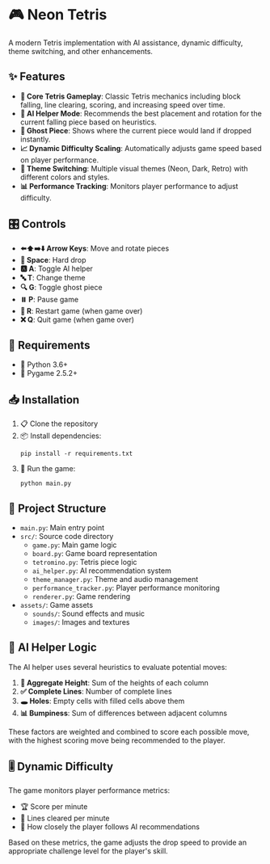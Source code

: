# 🎮 Neon Tetris

A modern Tetris implementation with AI assistance, dynamic difficulty, theme switching, and other enhancements.

## ✨ Features

- **🧩 Core Tetris Gameplay**: Classic Tetris mechanics including block falling, line clearing, scoring, and increasing speed over time.
- **🤖 AI Helper Mode**: Recommends the best placement and rotation for the current falling piece based on heuristics.
- **👻 Ghost Piece**: Shows where the current piece would land if dropped instantly.
- **📈 Dynamic Difficulty Scaling**: Automatically adjusts game speed based on player performance.
- **🎨 Theme Switching**: Multiple visual themes (Neon, Dark, Retro) with different colors and styles.
- **📊 Performance Tracking**: Monitors player performance to adjust difficulty.

## 🎛️ Controls

- **⬅️⬆️➡️⬇️ Arrow Keys**: Move and rotate pieces
- **🔳 Space**: Hard drop
- **🅰️ A**: Toggle AI helper
- **🔤 T**: Change theme
- **🔍 G**: Toggle ghost piece
- **⏸️ P**: Pause game
- **🔄 R**: Restart game (when game over)
- **❌ Q**: Quit game (when game over)

## 🔧 Requirements

- 🐍 Python 3.6+
- 🎯 Pygame 2.5.2+

## 📥 Installation

1. 📋 Clone the repository
2. 📦 Install dependencies:
   ```
   pip install -r requirements.txt
   ```
3. 🚀 Run the game:
   ```
   python main.py
   ```

## 📁 Project Structure

- `main.py`: Main entry point
- `src/`: Source code directory
  - `game.py`: Main game logic
  - `board.py`: Game board representation
  - `tetromino.py`: Tetris piece logic
  - `ai_helper.py`: AI recommendation system
  - `theme_manager.py`: Theme and audio management
  - `performance_tracker.py`: Player performance monitoring
  - `renderer.py`: Game rendering
- `assets/`: Game assets
  - `sounds/`: Sound effects and music
  - `images/`: Images and textures

## 🧠 AI Helper Logic

The AI helper uses several heuristics to evaluate potential moves:

1. **📏 Aggregate Height**: Sum of the heights of each column
2. **✅ Complete Lines**: Number of complete lines
3. **🕳️ Holes**: Empty cells with filled cells above them
4. **📊 Bumpiness**: Sum of differences between adjacent columns

These factors are weighted and combined to score each possible move, with the highest scoring move being recommended to the player.

## 🎚️ Dynamic Difficulty

The game monitors player performance metrics:

- 🏆 Score per minute
- 🧹 Lines cleared per minute
- 🎯 How closely the player follows AI recommendations

Based on these metrics, the game adjusts the drop speed to provide an appropriate challenge level for the player's skill.
